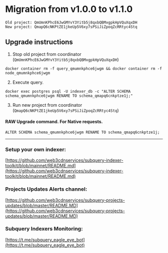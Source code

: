 # Migration from v1.0.0 to v1.1.0
```
Old project: QmUmnKPhcE6JwGMYvY3Yitb5j8qxbQBMxgpkHpVQuXqxDH
New project: QmapQ6cNKPtZE1jkeUp5V6xy7sPSiJiZpoqZcRRtyc4Stq
```


## Upgrade instructions
 1) Stop old project from coordinator (`QmUmnKPhcE6JwGMYvY3Yitb5j8qxbQBMxgpkHpVQuXqxDH`)

```
docker container rm -f query_qmumnkphce6jwgm && docker container rm -f node_qmumnkphce6jwgm
```

 2) Execute query.

```
docker exec postgres psql -U indexer_db -c "ALTER SCHEMA schema_qmumnkphce6jwgm RENAME TO schema_qmapq6cnkptze1j;"

```

 3) Run new project from coordinator (`QmapQ6cNKPtZE1jkeUp5V6xy7sPSiJiZpoqZcRRtyc4Stq`)

#### RAW Upgrade command. For Native requests.
`ALTER SCHEMA schema_qmumnkphce6jwgm RENAME TO schema_qmapq6cnkptze1j;`


___
### Setup your own indexer:

[https://github.com/web3cdnservices/subquery-indexer-toolkit/blob/mainnet/README.md](https://github.com/web3cdnservices/subquery-indexer-toolkit/blob/mainnet/README.md)

### Projects Updates Alerts channel:

[https://github.com/web3cdnservices/subquery-projects-updates/blob/master/README.MD](https://github.com/web3cdnservices/subquery-projects-updates/blob/master/README.MD)

### Subquery Indexers Monitoring:

[https://t.me/subquery_eagle_eye_bot](https://t.me/subquery_eagle_eye_bot)
